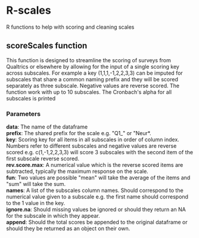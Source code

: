 # R-scales
R functions to help with scoring and cleaning scales

## scoreScales function

This function is designed to streamline the scoring of surveys from Qualtrics or elsewhere by allowing for the input of a single scoring key across subscales. For example a key (1,1,1,-1,2,2,3,3) can be imputed for subscales that share a common naming prefix and they will be scored separately as three subscale. Negative values are reverse scored. The function work with up to 10 subscales. The Cronbach's alpha for all subscales is printed


### Parameters

**data**: The name of the dataframe    
**prefix**: The shared prefix for the scale e.g. "Q1_" or "Neur*.   
**key**: Scoring key for all items in all subscales in order of column index. Numbers refer to different subscales and negative values are reverse scored e.g. c(1,-1,2,2,3,3) will score 3 subscales with the second item of the first subscale reverse scored.   
**rev.score.max**: A numerical value which is the reverse scored items are subtracted, typically the maximum response on the scale.    
**fun**: Two values are possible "mean" will take the average of the items and "sum" will take the sum.   
**names**: A list of the subscales column names. Should correspond to the numerical value given to a subscale e.g. the first name should correspond to the 1 value in the key.   
**ignore.na**: Should missing values be ignored or should they return an NA for the subscale in which they appear.   
**append**: Should the total scores be appended to the original dataframe or should they be returned as an object on their own.   
